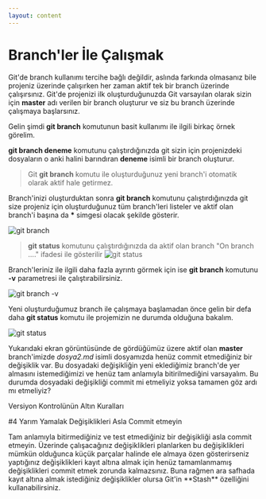 ```yaml
---
layout: content
---
```


# Branch'ler İle Çalışmak

Git'de branch kullanımı tercihe bağlı değildir, aslında farkında olmasanız bile projeniz üzerinde çalışırken her zaman aktif tek bir branch üzerinde çalışırsınız. Git'de projenizi ilk oluşturduğunuzda Git varsayılan olarak sizin için **master** adı verilen bir branch oluşturur ve siz bu branch üzerinde çalışmaya başlarsınız.

Gelin şimdi **git branch** komutunun basit kullanımı ile ilgili birkaç örnek görelim.

 **git branch deneme** komutunu çalıştırdığınızda git sizin için projenizdeki dosyaların o anki halini barındıran **deneme** isimli bir branch oluşturur.

> Git **git branch** komutu ile oluşturduğunuz yeni branch'i otomatik olarak aktif hale getirmez.

Branch'inizi oluşturduktan sonra **git branch** komutunu çalıştırdığınızda git size projeniz için oluşturduğunuz tüm branch'leri listeler ve aktif olan branch'i başına da  **\***  simgesi olacak şekilde gösterir.

![git branch](/.gitbook/assets/03_git_branch.jpg)

> **git status** komutunu çalıştırdığınızda da aktif olan branch "On branch ...." ifadesi ile gösterilir ![git status](/.gitbook/assets/05_git_status.jpg)

Branch'leriniz ile ilgili daha fazla ayrıntı görmek için ise **git branch** komutunu **-v** parametresi ile çalıştırabilirsiniz.

![git branch -v](/.gitbook/assets/04_git_branch_v.jpg)

Yeni oluşturduğumuz branch ile çalışmaya başlamadan önce gelin bir defa daha **git status** komutu ile projemizin ne durumda olduğuna bakalım.

![git status](/.gitbook/assets/06_check_status.jpg)

Yukarıdaki ekran görüntüsünde de gördüğümüz üzere aktif olan **master** branch'imizde _dosya2.md_ isimli dosyamızda henüz commit etmediğiniz bir değişiklik var. Bu dosyadaki değişikliğin yeni eklediğimiz branch'de yer almasını istemediğimizi ve henüz tam anlamıyla bitirilmediğini varsayalım. Bu durumda dosyadaki değişikliği commit mi etmeliyiz yoksa tamamen göz ardı mı etmeliyiz?

Versiyon Kontrolünün Altın Kuralları

\#4 Yarım Yamalak Değişiklikleri Asla Commit etmeyin

 Tam anlamıyla bitirmediğiniz ve test etmediğiniz bir değişikliği asla commit etmeyin. Üzerinde çalışacağınız değişiklikleri planlarken bu değişiklikleri mümkün olduğunca küçük parçalar halinde ele almaya özen gösterirseniz yaptığınız değişiklikleri kayıt altına almak için henüz tamamlanmamış değişiklikleri commit etmek zorunda kalmazsınız. Buna rağmen ara safhada kayıt altına almak istediğiniz değişiklikler olursa Git'in \*\*Stash\*\* özelliğini kullanabilirsiniz.
